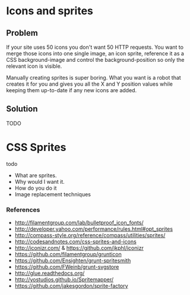 # Icons and sprites

## Problem

If your site uses 50 icons you don't want 50 HTTP requests. You want to merge those icons into one single image, an icon sprite, reference it as a CSS background-image and control the background-position so only the relevant icon is visible.

Manually creating sprites is super boring. What you want is a robot that creates it for you and gives you all the X and Y position values while keeping them up-to-date if any new icons are added.

## Solution

TODO

# CSS Sprites

todo

- What are sprites.
- Why would I want it.
- How do you do it
- Image replacement techniques

### References

- http://filamentgroup.com/lab/bulletproof_icon_fonts/
- http://developer.yahoo.com/performance/rules.html#opt_sprites
- http://compass-style.org/reference/compass/utilities/sprites/
- http://codesandnotes.com/css-sprites-and-icons
- http://iconizr.com/ & https://github.com/jkphl/iconizr
- https://github.com/filamentgroup/grunticon
- https://github.com/Ensighten/grunt-spritesmith
- https://github.com/FWeinb/grunt-svgstore
- http://glue.readthedocs.org/
- http://yostudios.github.io/Spritemapper/
- https://github.com/jakesgordon/sprite-factory

